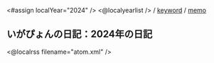 <#assign localYear="2024" />
<@localyearlist /> / [keyword](../keyword/index.html) / [memo](../memo/index.html)

## いがぴょんの日記：2024年の日記

<@localrss filename="atom.xml" />
